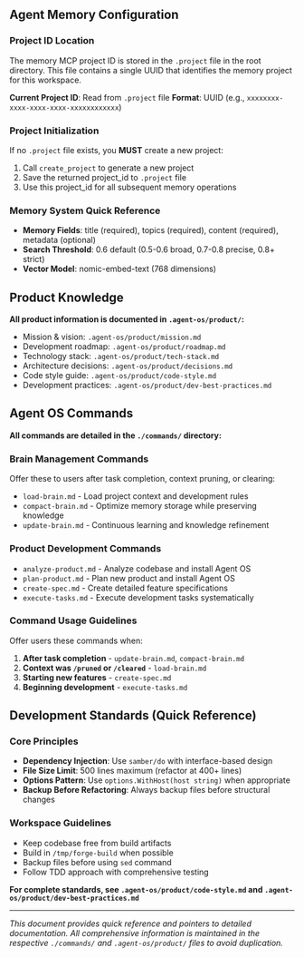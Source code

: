 ## Agent Memory Configuration

### Project ID Location

The memory MCP project ID is stored in the `.project` file in the root directory. This file contains a single UUID that identifies the memory project for this workspace.

**Current Project ID**: Read from `.project` file
**Format**: UUID (e.g., `xxxxxxxx-xxxx-xxxx-xxxx-xxxxxxxxxxxx`)

### Project Initialization

If no `.project` file exists, you **MUST** create a new project:

1. Call `create_project` to generate a new project
2. Save the returned project_id to `.project` file
3. Use this project_id for all subsequent memory operations

### Memory System Quick Reference

- **Memory Fields**: title (required), topics (required), content (required), metadata (optional)
- **Search Threshold**: 0.6 default (0.5-0.6 broad, 0.7-0.8 precise, 0.8+ strict)
- **Vector Model**: nomic-embed-text (768 dimensions)

## Product Knowledge

**All product information is documented in `.agent-os/product/`:**

- Mission & vision: `.agent-os/product/mission.md`
- Development roadmap: `.agent-os/product/roadmap.md`
- Technology stack: `.agent-os/product/tech-stack.md`
- Architecture decisions: `.agent-os/product/decisions.md`
- Code style guide: `.agent-os/product/code-style.md`
- Development practices: `.agent-os/product/dev-best-practices.md`

## Agent OS Commands

**All commands are detailed in the `./commands/` directory:**

### Brain Management Commands

Offer these to users after task completion, context pruning, or clearing:

- `load-brain.md` - Load project context and development rules
- `compact-brain.md` - Optimize memory storage while preserving knowledge
- `update-brain.md` - Continuous learning and knowledge refinement

### Product Development Commands

- `analyze-product.md` - Analyze codebase and install Agent OS
- `plan-product.md` - Plan new product and install Agent OS
- `create-spec.md` - Create detailed feature specifications
- `execute-tasks.md` - Execute development tasks systematically

### Command Usage Guidelines

Offer users these commands when:

1. **After task completion** - `update-brain.md`, `compact-brain.md`
2. **Context was `/pruned` or `/cleared`** - `load-brain.md`
3. **Starting new features** - `create-spec.md`
4. **Beginning development** - `execute-tasks.md`

## Development Standards (Quick Reference)

### Core Principles

- **Dependency Injection**: Use `samber/do` with interface-based design
- **File Size Limit**: 500 lines maximum (refactor at 400+ lines)
- **Options Pattern**: Use `options.WithHost(host string)` when appropriate
- **Backup Before Refactoring**: Always backup files before structural changes

### Workspace Guidelines

- Keep codebase free from build artifacts
- Build in `/tmp/forge-build` when possible
- Backup files before using `sed` command
- Follow TDD approach with comprehensive testing

**For complete standards, see `.agent-os/product/code-style.md` and `.agent-os/product/dev-best-practices.md`**

---

_This document provides quick reference and pointers to detailed documentation. All comprehensive information is maintained in the respective `./commands/` and `.agent-os/product/` files to avoid duplication._
